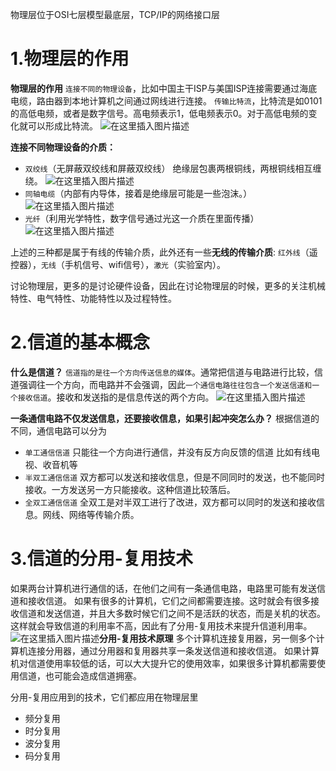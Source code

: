 物理层位于OSI七层模型最底层，TCP/IP的网络接口层

# 1.物理层的作用
**物理层的作用**
`连接不同的物理设备`，比如中国主干ISP与美国ISP连接需要通过海底电缆，路由器到本地计算机之间通过网线进行连接。
`传输比特流`，比特流是如0101的高低电频，或者是数字信号。高电频表示1，低电频表示0。对于高低电频的变化就可以形成比特流。
![在这里插入图片描述](https://img-blog.csdnimg.cn/20201001010738450.png?x-oss-process=image/watermark,type_ZmFuZ3poZW5naGVpdGk,shadow_10,text_aHR0cHM6Ly9ibG9nLmNzZG4ubmV0L3dhbmtjbg==,size_16,color_FFFFFF,t_70#pic_center)


**连接不同物理设备的介质：**
- `双绞线`（无屏蔽双绞线和屏蔽双绞线）
绝缘层包裹两根铜线，两根铜线相互缠绕。
![在这里插入图片描述](https://img-blog.csdnimg.cn/20201001005800634.png?x-oss-process=image/watermark,type_ZmFuZ3poZW5naGVpdGk,shadow_10,text_aHR0cHM6Ly9ibG9nLmNzZG4ubmV0L3dhbmtjbg==,size_16,color_FFFFFF,t_70#pic_center)
- `同轴电缆`（内部有内导体，接着是绝缘层可能是一些泡沫。）
![在这里插入图片描述](https://img-blog.csdnimg.cn/2020100100591955.png?x-oss-process=image/watermark,type_ZmFuZ3poZW5naGVpdGk,shadow_10,text_aHR0cHM6Ly9ibG9nLmNzZG4ubmV0L3dhbmtjbg==,size_16,color_FFFFFF,t_70#pic_center)
- `光纤`（利用光学特性，数字信号通过光这一介质在里面传播）
![在这里插入图片描述](https://img-blog.csdnimg.cn/2020100101011742.png?x-oss-process=image/watermark,type_ZmFuZ3poZW5naGVpdGk,shadow_10,text_aHR0cHM6Ly9ibG9nLmNzZG4ubmV0L3dhbmtjbg==,size_16,color_FFFFFF,t_70#pic_center)

上述的三种都是属于有线的传输介质，此外还有一些**无线的传输介质**: `红外线`（遥控器），`无线`（手机信号、wifi信号），`激光`（实验室内）。

讨论物理层，更多的是讨论硬件设备，因此在讨论物理层的时候，更多的关注机械特性、电气特性、功能特性以及过程特性。

# 2.信道的基本概念
**什么是信道？**
`信道指的是往一个方向传送信息的媒体`。通常把信道与电路进行比较，信道强调往一个方向，而电路并不会强调，因此`一个通信电路往往包含一个发送信道和一个接收信道`。接收和发送指的是信息传送的两个方向。
![在这里插入图片描述](https://img-blog.csdnimg.cn/20201001011346607.png?x-oss-process=image/watermark,type_ZmFuZ3poZW5naGVpdGk,shadow_10,text_aHR0cHM6Ly9ibG9nLmNzZG4ubmV0L3dhbmtjbg==,size_16,color_FFFFFF,t_70#pic_center)

**一条通信电路不仅发送信息，还要接收信息，如果引起冲突怎么办？**
根据信道的不同，通信电路可以分为
- `单工通信信道`
只能往一个方向进行通信，并没有反方向反馈的信道
比如有线电视、收音机等
- `半双工通信信道`
双方都可以发送和接收信息，但是不同同时的发送，也不能同时接收。一方发送另一方只能接收。这种信道比较落后。
- `全双工通信信道`
全双工是对半双工进行了改进，双方都可以同时的发送和接收信息。网线、网络等传输介质。


# 3.信道的分用-复用技术
如果两台计算机进行通信的话，在他们之间有一条通信电路，电路里可能有发送信道和接收信道。
如果有很多的计算机，它们之间都需要连接。这时就会有很多接收信道和发送信道，并且大多数时候它们之间不是活跃的状态，而是关机的状态。这样就会导致信道的利用率不高，因此有了分用-复用技术来提升信道利用率。
![在这里插入图片描述](https://img-blog.csdnimg.cn/20201001172525750.png?x-oss-process=image/watermark,type_ZmFuZ3poZW5naGVpdGk,shadow_10,text_aHR0cHM6Ly9ibG9nLmNzZG4ubmV0L3dhbmtjbg==,size_16,color_FFFFFF,t_70#pic_center)**分用-复用技术原理**
多个计算机连接复用器，另一侧多个计算机连接分用器，通过分用器和复用器共享一条发送信道和接收信道。
如果计算机对信道使用率较低的话，可以大大提升它的使用效率，如果很多计算机都需要使用信道，也可能会造成信道拥塞。

分用-复用应用到的技术，它们都应用在物理层里
- 频分复用 
- 时分复用
- 波分复用
- 码分复用